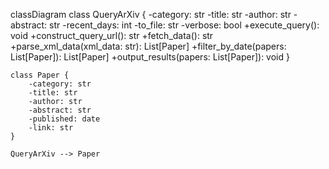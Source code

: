 classDiagram
    class QueryArXiv {
        -category: str
        -title: str
        -author: str
        -abstract: str
        -recent_days: int
        -to_file: str
        -verbose: bool
        +execute_query(): void
        +construct_query_url(): str
        +fetch_data(): str
        +parse_xml_data(xml_data: str): List[Paper]
        +filter_by_date(papers: List[Paper]): List[Paper]
        +output_results(papers: List[Paper]): void
    }

    class Paper {
        -category: str
        -title: str
        -author: str
        -abstract: str
        -published: date
        -link: str
    }

    QueryArXiv --> Paper